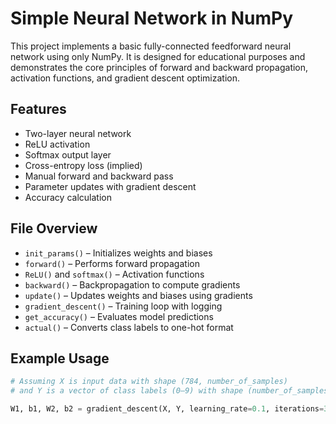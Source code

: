 # Simple Neural Network in NumPy

This project implements a basic fully-connected feedforward neural network using only NumPy. It is designed for educational purposes and demonstrates the core principles of forward and backward propagation, activation functions, and gradient descent optimization.

## Features

* Two-layer neural network
* ReLU activation
* Softmax output layer
* Cross-entropy loss (implied)
* Manual forward and backward pass
* Parameter updates with gradient descent
* Accuracy calculation

## File Overview

* `init_params()` – Initializes weights and biases
* `forward()` – Performs forward propagation
* `ReLU()` and `softmax()` – Activation functions
* `backward()` – Backpropagation to compute gradients
* `update()` – Updates weights and biases using gradients
* `gradient_descent()` – Training loop with logging
* `get_accuracy()` – Evaluates model predictions
* `actual()` – Converts class labels to one-hot format

## Example Usage

```python
# Assuming X is input data with shape (784, number_of_samples)
# and Y is a vector of class labels (0–9) with shape (number_of_samples,)

W1, b1, W2, b2 = gradient_descent(X, Y, learning_rate=0.1, iterations=300)
```
